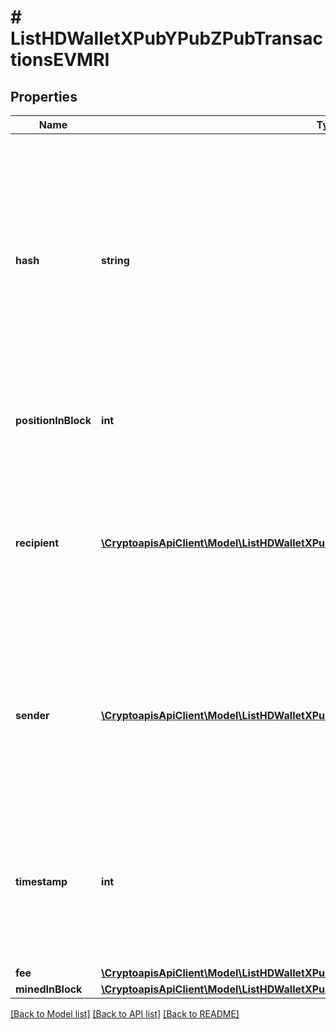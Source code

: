 # # ListHDWalletXPubYPubZPubTransactionsEVMRI

## Properties

Name | Type | Description | Notes
------------ | ------------- | ------------- | -------------
**hash** | **string** | Represents the same as &#x60;transactionId&#x60; for account-based protocols like Ethereum, while it could be different in UTXO-based protocols like Bitcoin. E.g., in UTXO-based protocols &#x60;hash&#x60; is different from &#x60;transactionId&#x60; for SegWit transactions. |
**positionInBlock** | **int** | Represents the index position of the transaction in the block. |
**recipient** | [**\CryptoapisApiClient\Model\ListHDWalletXPubYPubZPubTransactionsEVMRIRecipientInner[]**](ListHDWalletXPubYPubZPubTransactionsEVMRIRecipientInner.md) | Represents a list of recipient addresses with the respective amounts. In account-based protocols like Ethereum there is only one address in this list. |
**sender** | [**\CryptoapisApiClient\Model\ListHDWalletXPubYPubZPubTransactionsEVMRISenderInner[]**](ListHDWalletXPubYPubZPubTransactionsEVMRISenderInner.md) | Represents a list of sender addresses with the respective amounts. In account-based protocols like Ethereum there is only one address in this list. |
**timestamp** | **int** | Defines the exact date/time in Unix Timestamp when this transaction was mined, confirmed or first seen in Mempool, if it is unconfirmed. |
**fee** | [**\CryptoapisApiClient\Model\ListHDWalletXPubYPubZPubTransactionsUTXORIFee**](ListHDWalletXPubYPubZPubTransactionsUTXORIFee.md) |  |
**minedInBlock** | [**\CryptoapisApiClient\Model\ListHDWalletXPubYPubZPubTransactionsEVMRIMinedInBlock**](ListHDWalletXPubYPubZPubTransactionsEVMRIMinedInBlock.md) |  |

[[Back to Model list]](../../README.md#models) [[Back to API list]](../../README.md#endpoints) [[Back to README]](../../README.md)
